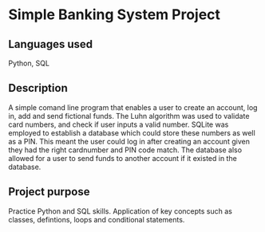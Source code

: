 # Simple Banking System Project


## Languages used
Python, SQL

## Description
A simple comand line program that enables a user to create an account, log in, add and send fictional funds. The Luhn algorithm was used to validate card numbers, and check if user inputs a valid number. SQLite was employed to establish a database which could store these numbers as well as a PIN. This meant the user could log in after creating an account given they had the right cardnumber and PIN code match. The database also allowed for a user to send funds to another account if it existed in the database. 

## Project purpose
Practice Python and SQL skills. Application of key concepts such as classes, defintions, loops and conditional statements. 
